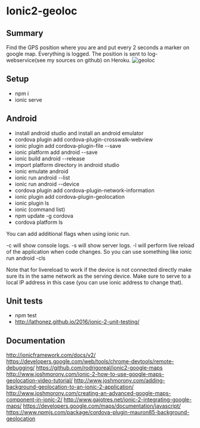 ﻿# Ionic2-geoloc
## Summary
Find the GPS position where you are and put every 2 seconds a marker on google map. Everything is logged. The position is sent to log-webservice(see my sources on github) on Heroku.
![geoloc](http://patricerolland.free.fr/pic/ionic_geoloc.jpg)

## Setup
- npm i
- ionic serve

## Android
- install android studio and install an android emulator
- cordova plugin add cordova-plugin-crosswalk-webview
- ionic plugin add cordova-plugin-file --save
- ionic platform add android --save
- ionic build android --release
- import platform directory in android studio
- ionic emulate android
- ionic run android --list
- ionic run android --device
- cordova plugin add cordova-plugin-network-information
- ionic plugin add cordova-plugin-geolocation
- ionic plugin ls
- ionic (command list)
- npm update -g cordova
- cordova platform ls

You can add additional flags when using  ionic run.

-c will show console logs.
-s will show server logs.
-l will perform live reload of the application when code changes.
So you can use something like ionic run android -cls

Note that for livereload to work if the device is not connected directly make sure its in the same network as the serving device. Make sure to serve to a local IP address in this case (you can use ionic address to change that).


## Unit tests
- npm test
- http://lathonez.github.io/2016/ionic-2-unit-testing/

## Documentation
http://ionicframework.com/docs/v2/
https://developers.google.com/web/tools/chrome-devtools/remote-debugging/
https://github.com/rodrigoreal/ionic2-google-maps
http://www.joshmorony.com/ionic-2-how-to-use-google-maps-geolocation-video-tutorial/
http://www.joshmorony.com/adding-background-geolocation-to-an-ionic-2-application/
http://www.joshmorony.com/creating-an-advanced-google-maps-component-in-ionic-2/
http://www.gajotres.net/ionic-2-integrating-google-maps/
https://developers.google.com/maps/documentation/javascript/
https://www.npmjs.com/package/cordova-plugin-mauron85-background-geolocation
